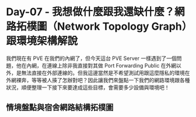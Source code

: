 # Day-07 - 我想做什麼跟我還缺什麼？網路拓樸圖（Network Topology Graph）跟環境架構解說

我們現在有 PVE 在我們的內網了，但今天這台 PVE Server 一樣遇到了一個問題，他在內網，在連線上除非我直接對其做 Port Forwarding Public 在外網以外，是無法直接在外部連線的。但我這邊當然是不希望測試用跟這麼隱私的環境在外網裸奔，等等被人揍了怎辦對吧？因此讓我們來盤點一下我們的網路環境跟各種狀況，順便整理一下接下來要達成這些目標，會需要多少設備與環境吧！

## 情境盤點與宿舍網路結構拓樸圖

